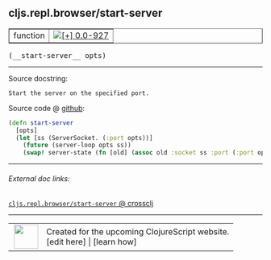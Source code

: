 ## cljs.repl.browser/start-server



 <table border="1">
<tr>
<td>function</td>
<td><a href="https://github.com/cljsinfo/cljs-api-docs/tree/0.0-927"><img valign="middle" alt="[+] 0.0-927" title="Added in 0.0-927" src="https://img.shields.io/badge/+-0.0--927-lightgrey.svg"></a> </td>
</tr>
</table>


 <samp>
(__start-server__ opts)<br>
</samp>

---





Source docstring:

```
Start the server on the specified port.
```


Source code @ [github](https://github.com/clojure/clojurescript/blob/r1424/src/clj/cljs/repl/browser.clj#L265-L270):

```clj
(defn start-server
  [opts]
  (let [ss (ServerSocket. (:port opts))]
    (future (server-loop opts ss))
    (swap! server-state (fn [old] (assoc old :socket ss :port (:port opts))))))
```

<!--
Repo - tag - source tree - lines:

 <pre>
clojurescript @ r1424
└── src
    └── clj
        └── cljs
            └── repl
                └── <ins>[browser.clj:265-270](https://github.com/clojure/clojurescript/blob/r1424/src/clj/cljs/repl/browser.clj#L265-L270)</ins>
</pre>

-->

---



###### External doc links:

[`cljs.repl.browser/start-server` @ crossclj](http://crossclj.info/fun/cljs.repl.browser/start-server.html)<br>

---

 <table>
<tr><td>
<img valign="middle" align="right" width="48px" src="http://i.imgur.com/Hi20huC.png">
</td><td>
Created for the upcoming ClojureScript website.<br>
[edit here] | [learn how]
</td></tr></table>

[edit here]:https://github.com/cljsinfo/cljs-api-docs/blob/master/cljsdoc/cljs.repl.browser_start-server.cljsdoc
[learn how]:https://github.com/cljsinfo/cljs-api-docs/wiki/cljsdoc-files

<!--

This information was too distracting to show to readers, but I'll leave it
commented here since it is helpful to:

- pretty-print the data used to generate this document
- and show how to retrieve that data



The API data for this symbol:

```clj
{:ns "cljs.repl.browser",
 :name "start-server",
 :signature ["[opts]"],
 :history [["+" "0.0-927"]],
 :type "function",
 :full-name-encode "cljs.repl.browser_start-server",
 :source {:code "(defn start-server\n  [opts]\n  (let [ss (ServerSocket. (:port opts))]\n    (future (server-loop opts ss))\n    (swap! server-state (fn [old] (assoc old :socket ss :port (:port opts))))))",
          :title "Source code",
          :repo "clojurescript",
          :tag "r1424",
          :filename "src/clj/cljs/repl/browser.clj",
          :lines [265 270]},
 :full-name "cljs.repl.browser/start-server",
 :docstring "Start the server on the specified port."}

```

Retrieve the API data for this symbol:

```clj
;; from Clojure REPL
(require '[clojure.edn :as edn])
(-> (slurp "https://raw.githubusercontent.com/cljsinfo/cljs-api-docs/catalog/cljs-api.edn")
    (edn/read-string)
    (get-in [:symbols "cljs.repl.browser/start-server"]))
```

-->
